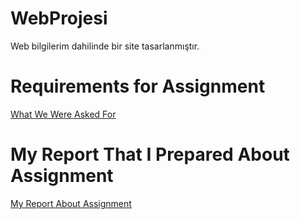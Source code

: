 # WebProjesi
Web bilgilerim dahilinde bir site tasarlanmıştır.

# Requirements for Assignment
[What We Were Asked For](<istenilen.pdf>)

# My Report That I Prepared About Assignment
[My Report About Assignment]()
